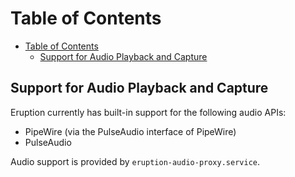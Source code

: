 # Table of Contents

- [Table of Contents](#table-of-contents)
	- [Support for Audio Playback and Capture](#support-for-audio-playback-and-capture)

## Support for Audio Playback and Capture

Eruption currently has built-in support for the following audio APIs:

* PipeWire (via the PulseAudio interface of PipeWire)
* PulseAudio

Audio support is provided by `eruption-audio-proxy.service`.
